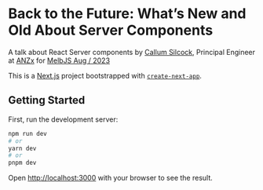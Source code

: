# Back to the Future: What’s New and Old About Server Components

A talk about React Server components by [Callum Silcock](https://csi.lk), Principal Engineer at [ANZx](https://www.anz.com.au/plus/) for [MelbJS Aug / 2023](https://melbjs.com/)

This is a [Next.js](https://nextjs.org/) project bootstrapped with [`create-next-app`](https://github.com/vercel/next.js/tree/canary/packages/create-next-app).

## Getting Started

First, run the development server:

```bash
npm run dev
# or
yarn dev
# or
pnpm dev
```

Open [http://localhost:3000](http://localhost:3000) with your browser to see the result.
